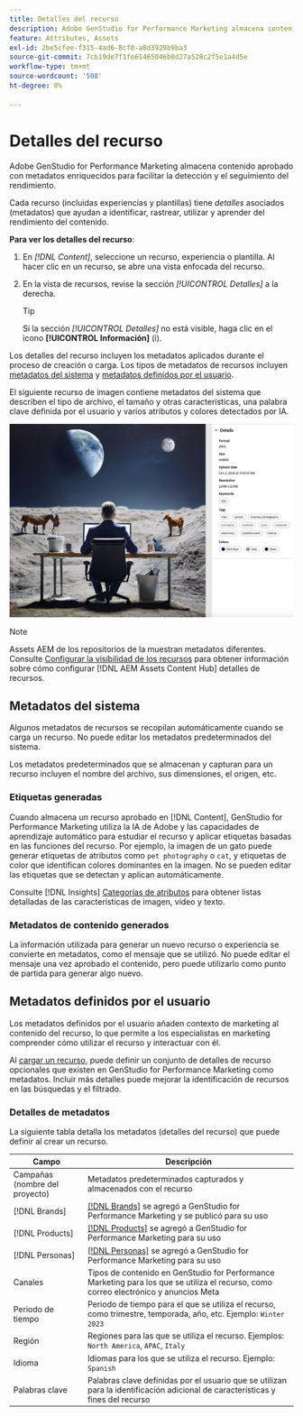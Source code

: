 ```yaml
---
title: Detalles del recurso
description: Adobe GenStudio for Performance Marketing almacena contenido aprobado con metadatos enriquecidos para permitir búsquedas y realizar un seguimiento del rendimiento.
feature: Attributes, Assets
exl-id: 2be5cfee-f315-4ad6-8cf0-a8d3929b9ba3
source-git-commit: 7cb19de7f1fe61465046b0d27a528c2f5e1a4d5e
workflow-type: tm+mt
source-wordcount: '508'
ht-degree: 0%

---
```


# Detalles del recurso

Adobe GenStudio for Performance Marketing almacena contenido aprobado con metadatos enriquecidos para facilitar la detección y el seguimiento del rendimiento.

Cada recurso (incluidas experiencias y plantillas) tiene _detalles_ asociados (metadatos) que ayudan a identificar, rastrear, utilizar y aprender del rendimiento del contenido.

**Para ver los detalles del recurso**:

1. En _[!DNL Content]_, seleccione un recurso, experiencia o plantilla. Al hacer clic en un recurso, se abre una vista enfocada del recurso.

1. En la vista de recursos, revise la sección _[!UICONTROL Detalles]_ a la derecha.

   >[!TIP]
   >
   >Si la sección _[!UICONTROL Detalles]_ no está visible, haga clic en el icono **[!UICONTROL Información]** (i).

Los detalles del recurso incluyen los metadatos aplicados durante el proceso de creación o carga. Los tipos de metadatos de recursos incluyen [metadatos del sistema](#system-metadata) y [metadatos definidos por el usuario](#user-defined-metadata).

El siguiente recurso de imagen contiene metadatos del sistema que describen el tipo de archivo, el tamaño y otras características, una palabra clave definida por el usuario y varios atributos y colores detectados por IA.

![detalles de un recurso con varias etiquetas](/help/assets/content-asset-details.png)

>[!NOTE]
>
>Assets AEM de los repositorios de la muestran metadatos diferentes. Consulte [Configurar la visibilidad de los recursos](connect-aem-repo.md#step-4-configure-asset-visibility) para obtener información sobre cómo configurar [!DNL AEM Assets Content Hub] detalles de recursos.

## Metadatos del sistema

Algunos metadatos de recursos se recopilan automáticamente cuando se carga un recurso. No puede editar los metadatos predeterminados del sistema.

Los metadatos predeterminados que se almacenan y capturan para un recurso incluyen el nombre del archivo, sus dimensiones, el origen, etc.

### Etiquetas generadas

Cuando almacena un recurso aprobado en [!DNL Content], GenStudio for Performance Marketing utiliza la IA de Adobe y las capacidades de aprendizaje automático para estudiar el recurso y aplicar etiquetas basadas en las funciones del recurso. Por ejemplo, la imagen de un gato puede generar etiquetas de atributos como `pet photography` o `cat`, y etiquetas de color que identifican colores dominantes en la imagen. No se pueden editar las etiquetas que se detectan y aplican automáticamente.

Consulte [!DNL Insights] [Categorías de atributos](/help/user-guide/insights/attribute-category.md) para obtener listas detalladas de las características de imagen, vídeo y texto.

### Metadatos de contenido generados

La información utilizada para generar un nuevo recurso o experiencia se convierte en metadatos, como el mensaje que se utilizó. No puede editar el mensaje una vez aprobado el contenido, pero puede utilizarlo como punto de partida para generar algo nuevo.

## Metadatos definidos por el usuario

Los metadatos definidos por el usuario añaden contexto de marketing al contenido del recurso, lo que permite a los especialistas en marketing comprender cómo utilizar el recurso y interactuar con él.

Al [cargar un recurso](/help/user-guide/content/manage-assets.md#add-assets), puede definir un conjunto de detalles de recurso opcionales que existen en GenStudio for Performance Marketing como metadatos. Incluir más detalles puede mejorar la identificación de recursos en las búsquedas y el filtrado.

### Detalles de metadatos

La siguiente tabla detalla los metadatos (detalles del recurso) que puede definir al crear un recurso.

| Campo | Descripción |
| ------------- | ----------- |
| Campañas (nombre del proyecto) | Metadatos predeterminados capturados y almacenados con el recurso |
| [!DNL Brands] | [[!DNL Brands]](/help/user-guide/guidelines/brands.md) se agregó a GenStudio for Performance Marketing y se publicó para su uso |
| [!DNL Products] | [[!DNL Products]](/help/user-guide/guidelines/products.md) se agregó a GenStudio for Performance Marketing para su uso |
| [!DNL Personas] | [[!DNL Personas]](/help/user-guide/guidelines/personas.md) se agregó a GenStudio for Performance Marketing para su uso |
| Canales | Tipos de contenido en GenStudio for Performance Marketing para los que se utiliza el recurso, como correo electrónico y anuncios Meta |
| Periodo de tiempo | Periodo de tiempo para el que se utiliza el recurso, como trimestre, temporada, año, etc. Ejemplo: `Winter 2023` |
| Región | Regiones para las que se utiliza el recurso. Ejemplos: `North America`, `APAC`, `Italy` |
| Idioma | Idiomas para los que se utiliza el recurso. Ejemplo: `Spanish` |
| Palabras clave | Palabras clave definidas por el usuario que se utilizan para la identificación adicional de características y fines del recurso |

<!-- ## History

Expand the _[!UICONTROL History]_ section to view a timeline of approvals and activity.

list other activity, show screenshot?
-->
